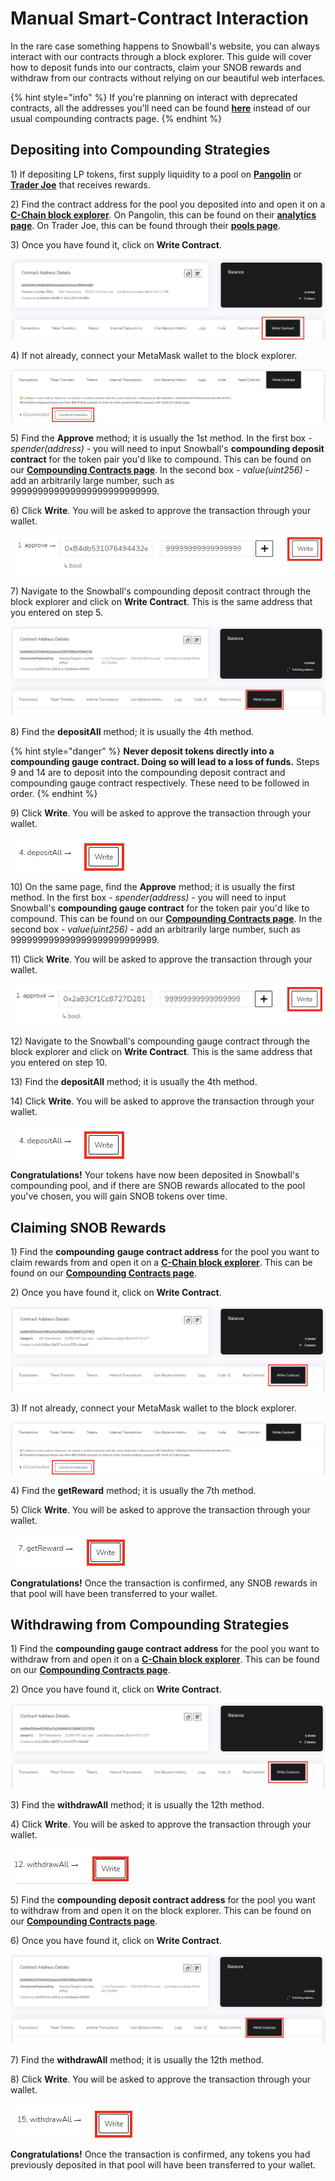 # Manual Smart-Contract Interaction

In the rare case something happens to Snowball's website, you can always interact with our contracts through a block explorer. This guide will cover how to deposit funds into our contracts, claim your SNOB rewards and withdraw from our contracts without relying on our beautiful web interfaces.

{% hint style="info" %}
If you're planning on interact with deprecated contracts, all the addresses you'll need can be found [**here**](../../smart-contracts/deprecated-contracts.md) instead of our usual compounding contracts page.
{% endhint %}

## Depositing into Compounding Strategies

1\) If depositing LP tokens, first supply liquidity to a pool on [**Pangolin**](https://app.pangolin.exchange/#/png/1) or [**Trader Joe**](https://www.traderjoexyz.com/#/pool) that receives rewards.

2\) Find the contract address for the pool you deposited into and open it on a [**C-Chain block explorer**](https://snowtrace.io). On Pangolin, this can be found on their [**analytics page**](https://info.pangolin.exchange/#/home). On Trader Joe, this can be found through their [**pools page**](https://www.traderjoexyz.com/#/pool).

3\) Once you have found it, click on **Write Contract**.

![](../../.gitbook/assets/Manual0.png)

4\) If not already, connect your MetaMask wallet to the block explorer.

![](../../.gitbook/assets/Manual1.png)

5\) Find the **Approve** method; it is usually the 1st method. In the first box - _spender(address)_ - you will need to input Snowball's **compounding deposit contract** for the token pair you'd like to compound. This can be found on our [**Compounding Contracts page**](../../smart-contracts/compounding-contracts.md). In the second box - _value(uint256)_ - add an arbitrarily large number, such as 999999999999999999999999999.

6\) Click **Write**. You will be asked to approve the transaction through your wallet.

![](../../.gitbook/assets/Manual2.png)

7\) Navigate to the Snowball's compounding deposit contract through the block explorer and click on **Write Contract**. This is the same address that you entered on step 5.

![](../../.gitbook/assets/Manual8.png)

8\) Find the **depositAll** method; it is usually the 4th method.

{% hint style="danger" %}
**Never deposit tokens directly into a compounding gauge contract. Doing so will lead to a loss of funds.** Steps 9 and 14 are to deposit into the compounding deposit contract and compounding gauge contract respectively. These need to be followed in order.
{% endhint %}

9\) Click **Write**. You will be asked to approve the transaction through your wallet.

![](../../.gitbook/assets/Manual3.png)

10\) On the same page, find the **Approve** method; it is usually the first method. In the first box - _spender(address)_ - you will need to input Snowball's **compounding gauge contract** for the token pair you'd like to compound. This can be found on our [**Compounding Contracts page**](../../smart-contracts/compounding-contracts.md). In the second box - _value(uint256)_ - add an arbitrarily large number, such as 999999999999999999999999999.

11\) Click **Write**. You will be asked to approve the transaction through your wallet.

![](../../.gitbook/assets/Manual4.png)

12\) Navigate to the Snowball's compounding gauge contract through the block explorer and click on **Write Contract**. This is the same address that you entered on step 10.

13\) Find the **depositAll** method; it is usually the 4th method.

14\) Click **Write**. You will be asked to approve the transaction through your wallet.

![](../../.gitbook/assets/Manual3.png)

**Congratulations!** Your tokens have now been deposited in Snowball's compounding pool, and if there are SNOB rewards allocated to the pool you've chosen, you will gain SNOB tokens over time.

## Claiming SNOB Rewards

1\) Find the **compounding** **gauge contract address** for the pool you want to claim rewards from and open it on a [**C-Chain block explorer**](https://snowtrace.io). This can be found on our [**Compounding Contracts page**](../../smart-contracts/compounding-contracts.md).

2\) Once you have found it, click on **Write Contract**.

![](../../.gitbook/assets/Manual5.png)

3\) If not already, connect your MetaMask wallet to the block explorer.

![](../../.gitbook/assets/Manual1.png)

4\) Find the **getReward** method; it is usually the 7th method.

5\) Click **Write**. You will be asked to approve the transaction through your wallet.

![](../../.gitbook/assets/Manual6.png)

**Congratulations!** Once the transaction is confirmed, any SNOB rewards in that pool will have been transferred to your wallet.

## Withdrawing from Compounding Strategies

1\) Find the **compounding gauge contract address** for the pool you want to withdraw from and open it on a [**C-Chain block explorer**](https://snowtrace.io). This can be found on our [**Compounding Contracts page**](../../smart-contracts/compounding-contracts.md).

2\) Once you have found it, click on **Write Contract**.

![](../../.gitbook/assets/Manual5.png)

3\) Find the **withdrawAll** method; it is usually the 12th method.

4\) Click **Write**. You will be asked to approve the transaction through your wallet.

![](../../.gitbook/assets/Manual7.png)

5\) Find the **compounding deposit contract address** for the pool you want to withdraw from and open it on the block explorer. This can be found on our [**Compounding Contracts page**](../../smart-contracts/compounding-contracts.md).

6\) Once you have found it, click on **Write Contract**.

![](../../.gitbook/assets/Manual8.png)

7\) Find the **withdrawAll** method; it is usually the 12th method.

8\) Click **Write**. You will be asked to approve the transaction through your wallet.

![](../../.gitbook/assets/Manual9.png)

**Congratulations!** Once the transaction is confirmed, any tokens you had previously deposited in that pool will have been transferred to your wallet.
